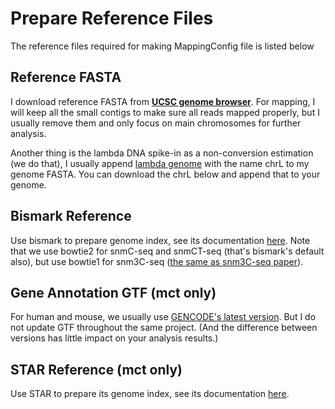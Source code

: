 # Prepare Reference Files

The reference files required for making MappingConfig file is listed below

## Reference FASTA

I download reference FASTA from [**UCSC genome browser**](https://hgdownload.soe.ucsc.edu/downloads.html). For mapping, I will keep all the small contigs to make sure all reads mapped properly, but I usually remove them and only focus on main chromosomes for further analysis.

Another thing is the lambda DNA spike-in as a non-conversion estimation \(we do that\), I usually append [lambda genome](https://www.ncbi.nlm.nih.gov/nuccore/215104) with the name chrL to my genome FASTA. You can download the chrL below and append that to your genome.

## Bismark Reference

Use bismark to prepare genome index, see its documentation [here](https://rawgit.com/FelixKrueger/Bismark/master/Docs/Bismark_User_Guide.html#i-running-bismark-genome-preparation). Note that we use bowtie2 for snmC-seq and snmCT-seq \(that's bismark's default also\), but use bowtie1 for snm3C-seq \([the same as snm3C-seq paper](https://www.nature.com/articles/s41592-019-0547-z)\).

## Gene Annotation GTF \(mct only\)

For human and mouse, we usually use [GENCODE's latest version](https://www.gencodegenes.org/). But I do not update GTF throughout the same project. \(And the difference between versions has little impact on your analysis results.\)

## STAR Reference \(mct only\)

Use STAR to prepare its genome index, see its documentation [here](https://github.com/alexdobin/STAR/blob/master/doc/STARmanual.pdf).



